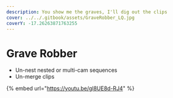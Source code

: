 ```yaml
---
description: You show me the graves, I'll dig out the clips
cover: ../../.gitbook/assets/GraveRobber_LQ.jpg
coverY: -17.26263871763255
---
```


# Grave Robber

* Un-nest nested or multi-cam sequences
* Un-merge clips

{% embed url="https://youtu.be/gl8UE8d-RJ4" %}
